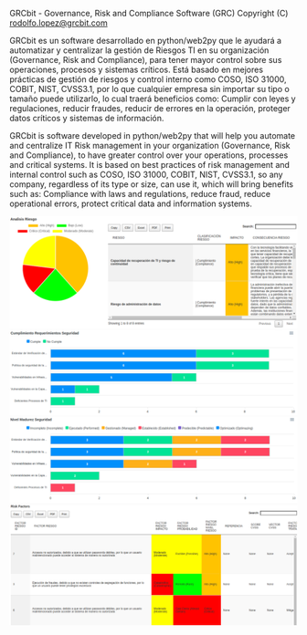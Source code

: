 GRCbit - Governance, Risk and Compliance Software (GRC)
Copyright (C) rodolfo.lopez@grcbit.com

GRCbit es un software desarrollado en python/web2py que le ayudará a automatizar y centralizar la gestión de Riesgos TI en su organización (Governance, Risk and Compliance), para tener mayor control sobre sus operaciones, procesos y sistemas críticos. Está basado en mejores prácticas de gestión de riesgos y control interno como COSO, ISO 31000, COBIT, NIST, CVSS3.1, por lo que cualquier empresa sin importar su tipo o tamaño puede utilizarlo, lo cual traerá beneficios como: Cumplir con leyes y regulaciones, reducir fraudes, reducir de errores en la operación, proteger datos críticos y sistemas de información.

GRCbit is software developed in python/web2py that will help you automate and centralize IT Risk management in your organization (Governance, Risk and Compliance), to have greater control over your operations, processes and critical systems. It is based on best practices of risk management and internal control such as COSO, ISO 31000, COBIT, NIST, CVSS3.1, so any company, regardless of its type or size, can use it, which will bring benefits such as: Compliance with laws and regulations, reduce fraud, reduce operational errors, protect critical data and information systems.

![](static/images/readme1.png)
![](static/images/readme2.png)
![](static/images/readme3.png)
![](static/images/readme4.png)
